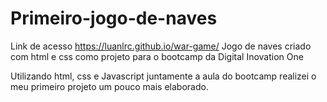 # Primeiro-jogo-de-naves
Link de acesso https://luanlrc.github.io/war-game/
Jogo de naves criado com html e css como projeto para o bootcamp da Digital Inovation One

Utilizando html, css e Javascript juntamente a aula do bootcamp realizei o meu primeiro projeto um pouco mais elaborado.
